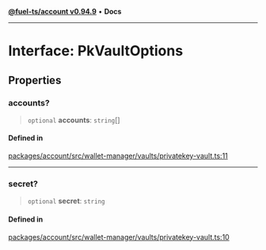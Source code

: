 [**@fuel-ts/account v0.94.9**](../index.md) • **Docs**

***

# Interface: PkVaultOptions

## Properties

### accounts?

> `optional` **accounts**: `string`[]

#### Defined in

[packages/account/src/wallet-manager/vaults/privatekey-vault.ts:11](https://github.com/FuelLabs/fuels-ts/blob/6074ab538bfb9e8b48e10c710d2d5944a3027bc5/packages/account/src/wallet-manager/vaults/privatekey-vault.ts#L11)

***

### secret?

> `optional` **secret**: `string`

#### Defined in

[packages/account/src/wallet-manager/vaults/privatekey-vault.ts:10](https://github.com/FuelLabs/fuels-ts/blob/6074ab538bfb9e8b48e10c710d2d5944a3027bc5/packages/account/src/wallet-manager/vaults/privatekey-vault.ts#L10)
